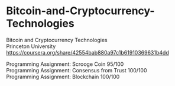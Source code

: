 # Bitcoin-and-Cryptocurrency-Technologies  
Bitcoin and Cryptocurrency Technologies  
Princeton University  
https://coursera.org/share/42554bab880a97c1b61910369631b4dd

Programming Assignment: Scrooge Coin 95/100  
Programming Assignment: Consensus from Trust 100/100  
Programming Assignment: Blockchain 100/100
